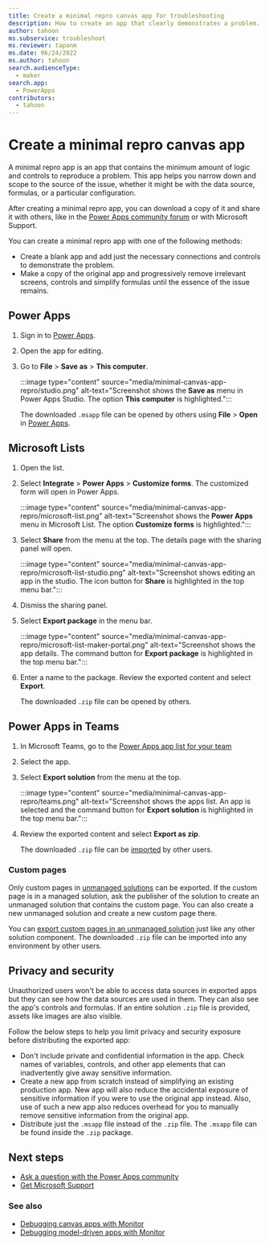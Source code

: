 ```yaml
---
title: Create a minimal repro canvas app for troubleshooting
description: How to create an app that clearly demonstrates a problem.
author: tahoon
ms.subservice: troubleshoot
ms.reviewer: tapanm
ms.date: 06/24/2022
ms.author: tahoon
search.audienceType: 
  - maker
search.app: 
  - PowerApps
contributors:
  - tahoon
---
```

# Create a minimal repro canvas app

A minimal repro app is an app that contains the minimum amount of logic and controls to reproduce a problem. This app helps you narrow down and scope to the source of the issue, whether it might be with the data source, formulas, or a particular configuration.

After creating a minimal repro app, you can download a copy of it and share it with others, like in the [Power Apps community forum](https://powerusers.microsoft.com/t5/Power-Apps-Community/ct-p/PowerApps1) or with Microsoft Support.

You can create a minimal repro app with one of the following methods:

- Create a blank app and add just the necessary connections and controls to demonstrate the problem.
- Make a copy of the original app and progressively remove irrelevant screens, controls and simplify formulas until the essence of the issue remains.

## Power Apps

1. Sign in to [Power Apps](https://make.powerapps.com/).

1. Open the app for editing.

1. Go to **File** > **Save as** > **This computer**.

   :::image type="content" source="media/minimal-canvas-app-repro/studio.png" alt-text="Screenshot shows the **Save as** menu in Power Apps Studio. The option **This computer** is highlighted.":::

   The downloaded `.msapp` file can be opened by others using **File** > **Open** in [Power Apps](https://make.powerapps.com/).

## Microsoft Lists

1. Open the list.

1. Select **Integrate** > **Power Apps** > **Customize forms**. The customized form will open in Power Apps.

   :::image type="content" source="media/minimal-canvas-app-repro/microsoft-list.png" alt-text="Screenshot shows the **Power Apps** menu in Microsoft List. The option **Customize forms** is highlighted.":::

1. Select **Share** from the menu at the top. The details page with the sharing panel will open.

   :::image type="content" source="media/minimal-canvas-app-repro/microsoft-list-studio.png" alt-text="Screenshot shows editing an app in the studio. The icon button for **Share** is highlighted in the top menu bar.":::

1. Dismiss the sharing panel.

1. Select **Export package** in the menu bar.

   :::image type="content" source="media/minimal-canvas-app-repro/microsoft-list-maker-portal.png" alt-text="Screenshot shows the app details. The command button for **Export package** is highlighted in the top menu bar.":::

1. Enter a name to the package. Review the exported content and select **Export**.

    The downloaded `.zip` file can be opened by others.

## Power Apps in Teams

1. In Microsoft Teams, go to the [Power Apps app list for your team](/power-apps/teams/manage-your-apps)

1. Select the app.

1. Select **Export solution** from the menu at the top.

   :::image type="content" source="media/minimal-canvas-app-repro/teams.png" alt-text="Screenshot shows the apps list. An app is selected and the command button for **Export solution** is highlighted in the top menu bar.":::

1. Review the exported content and select **Export as zip**.

    The downloaded `.zip` file can be [imported](/power-apps/maker/canvas-apps/export-import-app#importing-a-canvas-app-package) by other users.

### Custom pages

Only custom pages in [unmanaged solutions](/power-platform/alm/solution-concepts-alm#managed-and-unmanaged-solutions) can be exported. If the custom page is in a managed solution, ask the publisher of the solution to create an unmanaged solution that contains the custom page. You can also create a new unmanaged solution and create a new custom page there.

You can [export custom pages in an unmanaged solution](/power-apps/maker/data-platform/export-solutions) just like any other solution component. The downloaded `.zip` file can be imported into any environment by other users.

## Privacy and security

Unauthorized users won't be able to access data sources in exported apps but they can see how the data sources are used in them. They can also see the app's controls and formulas. If an entire solution `.zip` file is provided, assets like images are also visible.

Follow the below steps to help you limit privacy and security exposure before distributing the exported app:

- Don't include private and confidential information in the app. Check names of variables, controls, and other app elements that can inadvertently give away sensitive information.
- Create a new app from scratch instead of simplifying an existing production app. New app will also reduce the accidental exposure of sensitive information if you were to use the original app instead. Also, use of such a new app also reduces overhead for you to manually remove sensitive information from the original app.
- Distribute just the `.msapp` file instead of the `.zip` file. The `.msapp` file can be found inside the `.zip` package.

## Next steps

- [Ask a question with the Power Apps community](https://powerusers.microsoft.com/t5/Power-Apps-Community/ct-p/PowerApps1)
- [Get Microsoft Support](https://powerapps.microsoft.com/support/)

### See also

- [Debugging canvas apps with Monitor](/power-apps/maker/monitor-canvasapps)
- [Debugging model-driven apps with Monitor](/power-apps/maker/monitor-modelapps)
